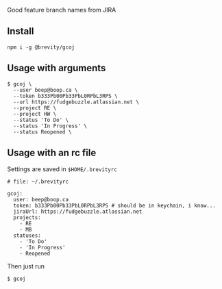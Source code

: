 Good feature branch names from JIRA
## Install

`npm i -g @brevity/gcoj`


## Usage with arguments

```
$ gcoj \
  --user beep@boop.ca \
  --token b333Pb00Pb33PbL0RPbL3RPS \
  --url https://fudgebuzzle.atlassian.net \
  --project RE \
  --project HW \
  --status 'To Do' \
  --status 'In Progress' \
  --status Reopened \
```

## Usage with an rc file

Settings are saved in `$HOME/.brevityrc`

```
# file: ~/.brevityrc

gcoj:
  user: beep@boop.ca
  token: b333Pb00Pb33PbL0RPbL3RPS # should be in keychain, i know...
  jiraUrl: https://fudgebuzzle.atlassian.net
  projects:
    - RE
    - MB
  statuses:
    - 'To Do'
    - 'In Progress'
    - Reopened
```

Then just run
```
$ gcoj
```
